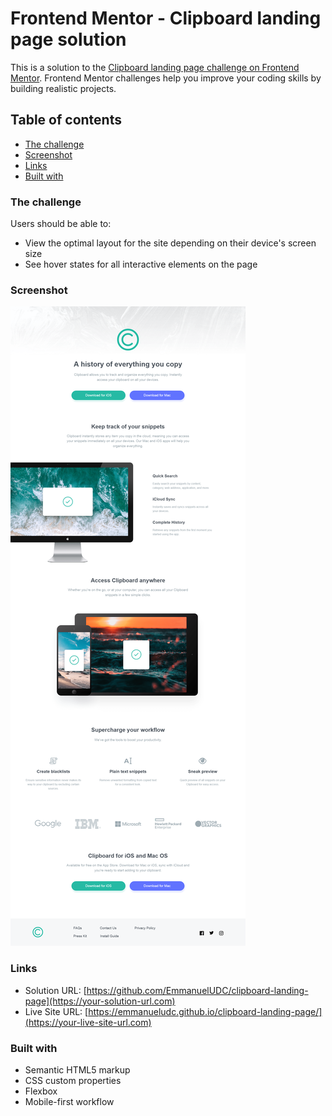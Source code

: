 # Frontend Mentor - Clipboard landing page solution

This is a solution to the [Clipboard landing page challenge on Frontend Mentor](https://www.frontendmentor.io/challenges/clipboard-landing-page-5cc9bccd6c4c91111378ecb9). Frontend Mentor challenges help you improve your coding skills by building realistic projects. 

## Table of contents

  - [The challenge](#the-challenge)
  - [Screenshot](#screenshot)
  - [Links](#links)
  - [Built with](#built-with)


### The challenge

Users should be able to:

- View the optimal layout for the site depending on their device's screen size
- See hover states for all interactive elements on the page

### Screenshot

![](clipboardSS.png)


### Links

- Solution URL: [https://github.com/EmmanuelUDC/clipboard-landing-page](https://your-solution-url.com)
- Live Site URL: [https://emmanueludc.github.io/clipboard-landing-page/](https://your-live-site-url.com)

### Built with

- Semantic HTML5 markup
- CSS custom properties
- Flexbox
- Mobile-first workflow
